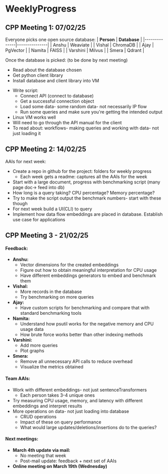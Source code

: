 # WeeklyProgress

## CPP Meeting 1: 07/02/25
Everyone picks one open source database:
| **Person**   | **Database**  |
|--------------|---------------|
| Anshu        | Weaviate      |
| Vishal       | ChromaDB      |
| Ajay         | PgVector      |
| Namita       | FAISS         |
| Varshini     | Milvus        |
| Smera        | Qdrant        |


Once the database is picked: (to be done by next meeting)
* Read about the database chosen
* Get python client library
* Install database and client library into VM
- Write script:
  - Connect API (connect to database)
  - Get a successful connection object
  - Load some data- some random data- not necessarily IP flow
  - Run some queries and make sure you're getting the intended output
- Linux VM works well
- Will need to go through the API manual for the client
- To read about: workflows- making queries and working with data- not just loading it

## CPP Meeting 2: 14/02/25
AAIs for next week:
- Create a repo in github for the project: folders for weekly progress
    - Each week gets a readme: captures all the AAIs for the week
- Start with a large document, progress with benchmarking script (many page doc-> feed into db)
- How long is a query taking? CPU percentage? Memory percentage?
- Try to make the script output the benchmark numbers- start with these though
- For next week build a UI(CLI) to query
- Implement how data flow embeddings are placed in database. Establish use case for applications

## CPP Meeting 3 - 21/02/25

#### Feedback:
- **Anshu:**
  - Vector dimensions for the created embeddings
  - Figure out how to obtain meaningful interpretation for CPU usage
  - Have different embeddings generators to embed and benchmark them
- **Vishal:**
  - More records in the database
  - Try benchmarking on more queries
- **Ajay:**
  - Have custom scripts for benchmarking and compare that with standard benchmarking tools
- **Namita:**
  - Understand how psutil works for the negative memory and CPU usage data
  - How brute force works better than other indexing methods
- **Varshini:**
  - Add more queries
  - Plot graphs
- **Smera:**
  - Remove all unnecessary API calls to reduce overhead
  - Visualize the metrics obtained

#### Team AAIs:
- Work with different embeddings- not just sentenceTransformers
  - Each person takes 3-4 unique ones
- Try measuring CPU usage, memory, and latency with different embeddings and interpret results
- More operations on data- not just loading into database
  - CRUD operations
  - Impact of these on query performance
  - What would large updates/deletions/insertions do to the queries?

#### Next meetings:
- **March 4th update via mail:**
  - No meeting that week
  - Post-mail update: feedback + next set of AAIs
- **Online meeting on March 19th (Wednesday)**
